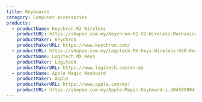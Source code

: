 ```yaml
---
title: Keyboards
category: Computer Accessories
products:
  - productName: Keychron K2 Wireless
    productURL: https://shopee.com.my/Keychron-K2-V2-Wireless-Mechanical-Keyboard-i.326123835.5859263876
    productMaker: Keychron
    productMakerURL: https://www.keychron.com/
  - productURL: https://shopee.com.my/Logitech-MX-Keys-Wireless-USB-Keyboard-Graphite-i.58359596.6748713307
    productName: Logitech MX Keys
    productMaker: Logitech
    productMakerURL: https://www.logitech.com/en-my
  - productName: Apple Magic Keyboard
    productMaker: Apple
    productMakerURL: https://www.apple.com/my/
    productURL: https://shopee.com.my/Apple-Magic-Keyboard-i.304509804.7659160099
---
```

